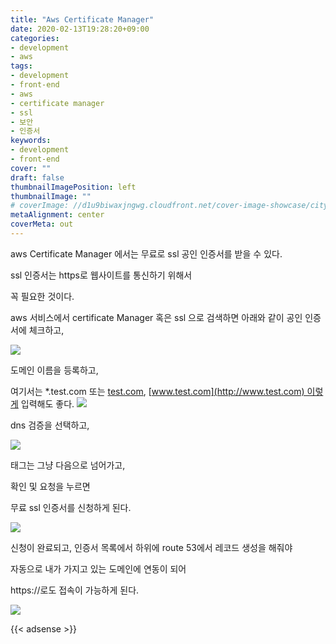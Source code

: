 ```yaml
---
title: "Aws Certificate Manager"
date: 2020-02-13T19:28:20+09:00
categories: 
- development
- aws
tags: 
- development
- front-end
- aws
- certificate manager
- ssl
- 보안
- 인증서
keywords: 
- development
- front-end
cover: ""
draft: false
thumbnailImagePosition: left
thumbnailImage: ""
# coverImage: //d1u9biwaxjngwg.cloudfront.net/cover-image-showcase/city.jpg
metaAlignment: center
coverMeta: out
---
```


aws Certificate Manager 에서는 무료로 ssl 공인 인증서를 받을 수 있다.

ssl 인증서는 https로 웹사이트를 통신하기 위해서 

꼭 필요한 것이다. 

aws 서비스에서 certificate Manager 혹은 ssl 으로 검색하면 아래와 같이 공인 인증서에 체크하고,

![](https://img1.daumcdn.net/thumb/R1280x0/?scode=mtistory2&fname=https%3A%2F%2Fblog.kakaocdn.net%2Fdn%2FbA8xSr%2FbtqBVe3N1CT%2FEO8KMTG2b9ecPEMGX3oZTK%2Fimg.png)

도메인 이름을 등록하고,

여기서는 \*.test.com 또는 [test.com](http://test.com), [www.test.com](http://www.test.com) 이렇게 입력해도 좋다.
![](https://img1.daumcdn.net/thumb/R1280x0/?scode=mtistory2&fname=https%3A%2F%2Fblog.kakaocdn.net%2Fdn%2FdqLxWN%2FbtqBVM0c7z6%2FKWZNuAEST0ljF2eHpoXaW1%2Fimg.png)


dns 검증을 선택하고, 

![](https://img1.daumcdn.net/thumb/R1280x0/?scode=mtistory2&fname=https%3A%2F%2Fblog.kakaocdn.net%2Fdn%2FR9zwd%2FbtqBYfGGseY%2F4LLVI5mAiKYg4awqwuUxuk%2Fimg.png)


태그는 그냥 다음으로 넘어가고, 

확인 및 요청을 누르면 

무료 ssl 인증서를 신청하게 된다. 

![](https://img1.daumcdn.net/thumb/R1280x0/?scode=mtistory2&fname=https%3A%2F%2Fblog.kakaocdn.net%2Fdn%2FunfTZ%2FbtqBXHcAz6Y%2FFivB8QSJKO0tnkgXXGJk60%2Fimg.png)

신청이 완료되고, 인증서 목록에서 하위에 route 53에서 레코드 생성을 해줘야 

자동으로 내가 가지고 있는 도메인에 연동이 되어 

https://로도 접속이 가능하게 된다.

![](https://img1.daumcdn.net/thumb/R1280x0/?scode=mtistory2&fname=https%3A%2F%2Fblog.kakaocdn.net%2Fdn%2FbFYnBt%2FbtqBWB4ZAMi%2F4CNXT8e1pcmH1Zue2UL7Pk%2Fimg.png)



{{< adsense >}}